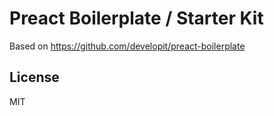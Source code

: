# Preact Boilerplate / Starter Kit

Based on https://github.com/developit/preact-boilerplate

## License

MIT


[Preact]: https://github.com/developit/preact
[preact-compat]: https://github.com/developit/preact-compat
[webpack]: https://webpack.github.io
[Electron]: https://electronjs.org/
